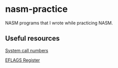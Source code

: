 # nasm-practice

NASM programs that I wrote while practicing NASM.

## Useful resources
[System call numbers](https://github.com/torvalds/linux/blob/v3.13/arch/x86/syscalls/syscall_64.tbl#L69)

[EFLAGS Register](https://en.wikibooks.org/wiki/X86_Assembly/X86_Architecture#EFLAGS_Register)
